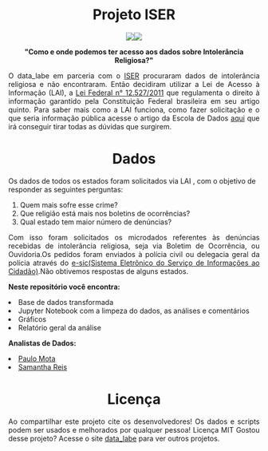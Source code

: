 <h1 align= "center">Projeto ISER</h1>

<p align= "center"><img src = https://img.shields.io/badge/Python-100%25-lightgrey</img><img src = https://img.shields.io/badge/license-MIT-green</img></p>

<p align= "center"><b>"Como e onde podemos ter acesso aos dados sobre Intolerância Religiosa?"</b></p>

<p align= "justify">O data_labe em parceria com o <a href = https://www.iser.org.br>ISER</a> procuraram dados de intolerância religiosa e não encontraram. Então decidiram utilizar a Lei de Acesso à Informação (LAI), a <a href = https://www.planalto.gov.br/ccivil_03/_ato2011-2014/2011/lei/l12527.htm>Lei Federal n° 12.527/2011</a> que regulamenta o direito à informação garantido pela Constituição Federal brasileira em seu artigo quinto. Para saber mais como a LAI funciona, como fazer solicitação e o que seria informação pública acesse o artigo da Escola de Dados <a href = https://escoladedados.org/tutoriais/solicitando-dados-via-lei-de-acesso-a-informacao/>aqui</a> que irá conseguir tirar todas as dúvidas que surgirem.</p>

<p><h1 align= "center"> Dados</h1></p
<p align= "justify">Os dados de todos os estados foram solicitados via LAI , com o objetivo de responder as seguintes perguntas:</p>
<ol>
<li>Quem mais sofre esse crime?</li>
<li>Que religião está mais nos boletins de ocorrências?</li>
<li>Qual estado tem maior número de denúncias?</li>
</ol>
<p align= "justify">Com isso foram solicitados os microdados referentes às denúncias recebidas de intolerância religiosa, seja via Boletim de Ocorrência, ou Ouvidoria.Os pedidos foram enviados à polícia civil ou delegacia geral da polícia através do <a href = https://esic.cfp.org.br/sistema/site/index.html?ReturnUrl=%2fsistema>e-sic(Sistema Eletrônico do Serviço de Informações ao Cidadão)</a>.Não obtivemos respostas de alguns estados.</p>

<p align= "justify"><b>Neste repositório você encontra:</b></p>
<p>
<li>Base de dados transformada </li>
<li>Jupyter Notebook com a limpeza do dados, as análises e comentários</li>
<li>Gráficos</li>
<li>Relatório geral da análise</li>
</p>

<p align= "justify"><b>Analistas de Dados:</b></p>

<li><a href= https://github.com/polinhobr>Paulo Mota</a></li>
<li><a href= https://github.com/SamanthaReiis>Samantha Reis</a></li>


<p><h1 align= "center">Licença</h1></p>

<p align= "justify">Ao compartilhar este projeto cite os desenvolvedores!
Os dados e scripts podem ser usados e melhorados por qualquer pessoa! Licença MIT
Gostou desse projeto? Acesse o site <a href = https://datalabe.org>data_labe</a> para ver outros projetos.</p>
